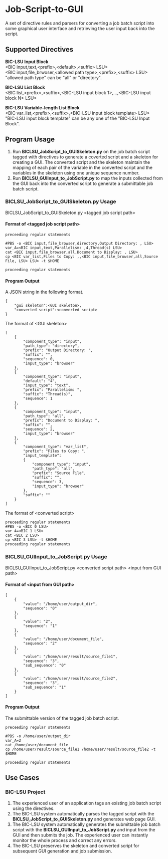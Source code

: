 # Job-Script-to-GUI
A set of directive rules and parsers for converting a job batch script into some graphical user interface and retrieving the user input back into the script.

## Supported Directives

**BIC-LSU Input Block**<br />
\<BIC input,text,\<prefix>,\<default>,\<suffix> LSU><br />
\<BIC input,file_brwoser,\<allowed path type>,\<prefix>,\<suffix> LSU><br />
"allowed path type" can be "all" or "directory".

**BIC-LSU List Block**<br />
\<BIC list,\<prefix>,\<suffix>,\<BIC-LSU input block 1>,...,\<BIC-LSU input block N> LSU>

**BIC-LSU Variable-length List Block**<br />
\<BIC var_list,\<prefix>,\<suffix>,\<BIC-LSU input block template> LSU><br />
"BIC-LSU input block template" can be any one of the "BIC-LSU Input Block".

## Program Usage

1. Run **BICLSU_JobScript_to_GUISkeleton.py** on the job batch script tagged with directives to generate a coverted script and a skeleton for creating a GUI.  The converted script and the skeleton maintain the mapping of each pair of the variable in the converted script and the variables in the skeleton using one unique sequence number. 
2. Run **BICLSU_GUIInput_to_JobScript.py** to map the inputs collected from the GUI back into the converted script to generate a submittable job batch script.

### BICLSU_JobScript_to_GUISkeleton.py Usage

BICLSU_JobScript_to_GUISkeleton.py \<tagged job script path>

#### Format of \<tagged job script path>

```
preceeding regular statements

#PBS -o <BIC input,file_browser,directory,Output Directory: , LSU>
var_A=<BIC input,text,Parallelism: ,4,Thread(s) LSU>
cat <BIC input,file_browser,all,Document to Display: , LSU>
cp <BIC var_list,Files to Copy: ,,<BIC input,file_browser,all,Source File, LSU> LSU> -t $HOME

proceeding regular statements
```

#### Program Output

A JSON string in the following format.
```
{
    "gui skeleton":<GUI skeleton>,
    "converted script":<converted script>
}
```

The format of \<GUI skeleton>
```
[
    {
        "component_type": "input",
        "path_type": "directory", 
        "prefix": "Output Directory: ", 
        "suffix": "", 
        "sequence": 0, 
        "input_type": "browser"
    }, 
    {
        "component_type": "input",
        "default": "4", 
        "input_type": "text", 
        "prefix": "Parallelism: ", 
        "suffix": "Thread(s)", 
        "sequence": 1
    }, 
    {
        "component_type": "input",
        "path_type": "all", 
        "prefix": "Document to Display: ", 
        "suffix": "", 
        "sequence": 2, 
        "input_type": "browser"
    }, 
    {
        "component_type": "var_list",
        "prefix": "Files to Copy: ", 
        "input_template": 
        {
            "component_type": "input",
            "path_type": "all", 
            "prefix": "Source File", 
            "suffix": "", 
            "sequence": 3, 
            "input_type": "browser"
        }, 
        "suffix": ""
    }
]
```

The format of \<converted script>
```
preceeding regular statements
#PBS -o <BIC 0 LSU>
var_A=<BIC 1 LSU>
cat <BIC 2 LSU>
cp <BIC 3 LSU> -t $HOME
proceeding regular statements
```

### BICLSU_GUIInput_to_JobScript.py Usage

BICLSU_GUIInput_to_JobScript.py \<converted script path> \<input from GUI path>

#### Format of \<input from GUI path>

```
[
    {
        "value": "/home/user/output_dir",
        "sequence": "0"
    }, 
    {
        "value": "2",
        "sequence": "1"
    },
    {
        "value": "/home/user/document_file",
        "sequence": "2"
    },
    {
        "value": "/home/user/result/source_file1",
        "sequence": "3",
        "sub_sequence": "0"
    },
    {
        "value": "/home/user/result/source_file2",
        "sequence": "3",
        "sub_sequence": "1"
    }
]
```

#### Program Output

The submittable version of the tagged job batch script.
```
preceeding regular statements

#PBS -o /home/user/output_dir
var_A=2
cat /home/user/document_file
cp /home/user/result/source_file1 /home/user/result/source_file2 -t $HOME

proceeding regular statements
```

## Use Cases

### BIC-LSU Project

1. The experienced user of an application tags an existing job batch script using the directives.
2. The BIC-LSU system automatically parses the tagged script with the **BICLSU_JobScript_to_GUISkeleton.py** and generates web page GUI.
3. The BIC-LSU system automatically generates the submittable job batch script with the **BICLSU_GUIInput_to_JobScript.py** and input from the GUI and then submits the job.  The experienced user can instantly monitor the whole process and correct any errors.
4. The BIC-LSU preserves the skeleton and converted script for subsequent GUI generation and job submission.
